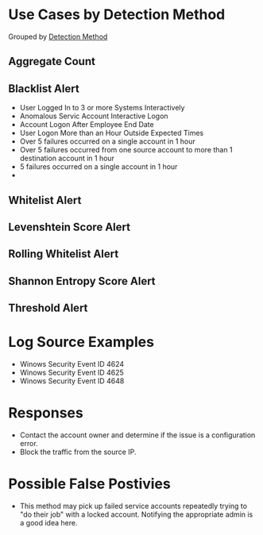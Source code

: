 # Use Cases by Detection Method

Grouped by [Detection Method](/Detection-Methods.md)

## Aggregate Count


## Blacklist Alert
- User Logged In to 3 or more Systems Interactively
- Anomalous Servic Account Interactive Logon
- Account Logon After Employee End Date
- User Logon More than an Hour Outside Expected Times
- Over 5 failures occurred on a single account in 1 hour
- Over 5 failures occurred from one source account to more than 1 destination account in 1 hour
- 5 failures occurred on a single account in 1 hour
- 
## Whitelist Alert


## Levenshtein Score Alert


## Rolling Whitelist Alert


## Shannon Entropy Score Alert


## Threshold Alert

# Log Source Examples
- Winows Security Event ID 4624
- Winows Security Event ID 4625
- Winows Security Event ID 4648

# Responses
- Contact the account owner and determine if the issue is a configuration error.
- Block the traffic from the source IP.

# Possible False Postivies
- This method may pick up failed service accounts repeatedly trying to "do their job" with a locked account. Notifying the appropriate admin is a good idea here.